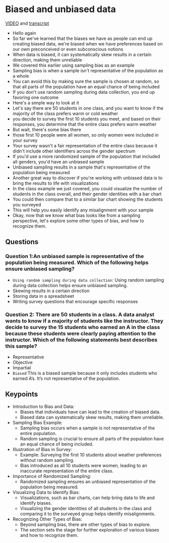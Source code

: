 # Biased and unbiased data

[VIDEO](./resources/3_VIDEO_Biased-and-unbiased-data.mp4) and [transcript](./resources/3_VIDEO_Biased-and-unbiased-data.txt)

- Hello again
- So far we've learned that the biases we have as people can end up creating biased data, we're biased when we have preferences based on our own preconceived or even subconscious notions
- When data is biased, it can systematically skew results in a certain direction, making them unreliable
- We covered this earlier using sampling bias as an example
- Sampling bias is when a sample isn't representative of the population as a whole
- You can avoid this by making sure the sample is chosen at random, so that all parts of the population have an equal chance of being included
- If you don't use random sampling during data collection, you end up favoring one outcome
- Here's a simple way to look at it
- Let's say there are 50 students in one class, and you want to know if the majority of the class prefers warm or cold weather
- you decide to survey the first 10 students you meet, and based on their responses, you determine that the entire class prefers warm weather
- But wait, there's some bias there
- those first 10 people were all women, so only women were included in your survey
- Your survey wasn't a fair representation of the entire class because it didn't include other identifiers across the gender spectrum
- If you'd use a more randomized sample of the population that included all genders, you'd have an unbiased sample
- Unbiased sampling results in a sample that's representative of the population being measured
- Another great way to discover if you're working with unbiased data is to bring the results to life with visualizations
- In the class example we just covered, you could visualize the number of students in the class overall, and their gender identities with a bar chart
- You could then compare that to a similar bar chart showing the students you surveyed
- This will help you easily identify any misalignment with your sample
- Okay, now that we know what bias looks like from a sampling perspective, let's explore some other types of bias, and how to recognize them.

## Questions

### Question 1:An unbiased sample is representative of the population being measured. Which of the following helps ensure unbiased sampling?

- `Using random sampling during data collection`: Using random sampling during data collection helps ensure unbiased sampling.
- Skewing results in a certain direction
- Storing data in a spreadsheet
- Writing survey questions that encourage specific responses

### Question 2: There are 50 students in a class. A data analyst wants to know if a majority of students like the instructor. They decide to survey the 15 students who earned an A in the class because these students were clearly paying attention to the instructor. Which of the following statements best describes this sample?

- Representative
- Objective
- Impartial
- `Biased`:This is a biased sample because it only includes students who earned A’s. It’s not representative of the population.

## Keypoints

- Introduction to Bias and Data:
  - Biases that individuals have can lead to the creation of biased data.
  - Biased data can systematically skew results, making them unreliable.
- Sampling Bias Example:
  - Sampling bias occurs when a sample is not representative of the entire population.
  - Random sampling is crucial to ensure all parts of the population have an equal chance of being included.
- Illustration of Bias in Survey:
  - Example: Surveying the first 10 students about weather preferences without random sampling.
  - Bias introduced as all 10 students were women, leading to an inaccurate representation of the entire class.
- Importance of Randomized Sampling:
  - Randomized sampling ensures an unbiased representation of the population being measured.
- Visualizing Data to Identify Bias:
  - Visualizations, such as bar charts, can help bring data to life and identify biases.
  - Visualizing the gender identities of all students in the class and comparing it to the surveyed group helps identify misalignments.
- Recognizing Other Types of Bias:
  - Beyond sampling bias, there are other types of bias to explore.
  - The section sets the stage for further exploration of various biases and how to recognize them.
